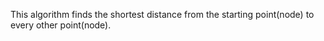 This algorithm finds the shortest distance from the starting point(node) to every other point(node).